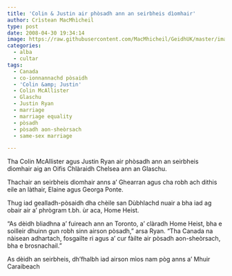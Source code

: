 ```yaml
---
title: 'Colin & Justin air phòsadh ann an seirbheis dìomhair'
author: Crìstean MacMhìcheil
type: post
date: 2008-04-30 19:34:14
image: https://raw.githubusercontent.com/MacMhicheil/GeidhUK/master/images/2008-04-30-colin-justin-air-phosadh-ann-an-seirbheis-diomhair.jpg
categories:
  - alba
  - cultar
tags:
  - Canada
  - co-ionnannachd pòsaidh
  - 'Colin &amp; Justin'
  - Colin McAllister
  - Glaschu
  - Justin Ryan
  - marriage
  - marriage equality
  - pòsadh
  - pòsadh aon-sheòrsach
  - same-sex marriage

---
```

Tha Colin McAllister agus Justin Ryan air phòsadh ann an seirbheis dìomhair aig an Oifis Chlàraidh Chelsea ann an Glaschu.

<!--more-->

Thachair an seirbheis dìomhair anns a&#8217; Ghearran agus cha robh ach dithis eile an làthair, Elaine agus Georga Ponte.

Thug iad gealladh-pòsaidh dha chèile san Dùbhlachd nuair a bha iad ag obair air a&#8217; phrògram t.bh. ùr aca, Home Heist.

&#8220;As dèidh bliadhna a&#8217; fuireach ann an Toronto, a&#8217; clàradh Home Heist, bha e soilleir dhuinn gun robh sinn airson pòsadh,&#8221; arsa Ryan. &#8220;Tha Canada na nàisean adhartach, fosgailte ri agus a&#8217; cur fàilte air pòsadh aon-sheòrsach, bha e brosnachail.&#8221;

As dèidh an seirbheis, dh&#8217;fhalbh iad airson mìos nam pòg anns a&#8217; Mhuir Caraibeach
